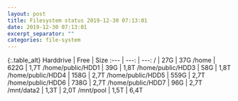 ```yaml
---
layout: post
title: Filesystem status 2019-12-30 07:13:01
date: 2019-12-30 07:13:01
excerpt_separator: ""
categories: file-system
---
```

{:.table_alt}
Harddrive | Free | Size
:--- | ---: | ---:
/ | 27G | 37G
/home | 622G | 1,7T
/home/public/HDD1 | 39G | 1,8T
/home/public/HDD3 | 58G | 1,8T
/home/public/HDD4 | 158G | 2,7T
/home/public/HDD5 | 559G | 2,7T
/home/public/HDD6 | 738G | 2,7T
/home/public/HDD7 | 96G | 2,7T
/mnt/data2 | 1,3T | 2,0T
/mnt/pool | 1,5T | 6,4T
